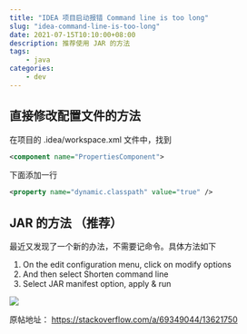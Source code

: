 ```yaml
---
title: "IDEA 项目启动报错 Command line is too long"
slug: "idea-command-line-is-too-long"
date: 2021-07-15T10:10:00+08:00
description: 推荐使用 JAR 的方法
tags: 
    - java
categories:
    - dev
---
```


## 直接修改配置文件的方法
在项目的 .idea/workspace.xml 文件中，找到 

```xml
<component name="PropertiesComponent">
```  

下面添加一行

```xml
<property name="dynamic.classpath" value="true" />
```  

## JAR 的方法 （推荐）
最近又发现了一个新的办法，不需要记命令。具体方法如下

1. On the edit configuration menu, click on modify options
2. And then select Shorten command line
3. Select JAR manifest option, apply & run

![](https://store.tptp.net/md/2022/10/1f6d1128de0e86b4f856ec7ece111bb0.png)

原帖地址： https://stackoverflow.com/a/69349044/13621750
